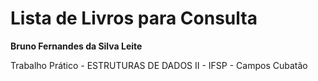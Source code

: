 # Lista de Livros para Consulta

**Bruno Fernandes da Silva Leite**

Trabalho Prático - ESTRUTURAS DE DADOS II - IFSP - Campos Cubatão
